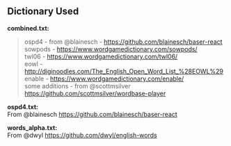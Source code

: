 ## Dictionary Used
**combined.txt:**
> ospd4 - from @blainesch - https://github.com/blainesch/baser-react <br>
> sowpods - https://www.wordgamedictionary.com/sowpods/<br>
> twl06 - https://www.wordgamedictionary.com/twl06/<br>
> eowl - http://diginoodles.com/The_English_Open_Word_List_%28EOWL%29<br>
> enable - https://www.wordgamedictionary.com/enable/ <br>
> some additions - from @scottmsilver https://github.com/scottmsilver/wordbase-player

**ospd4.txt:**<br>
From @blainesch https://github.com/blainesch/baser-react

**words_alpha.txt:**<br>
From @dwyl https://github.com/dwyl/english-words
